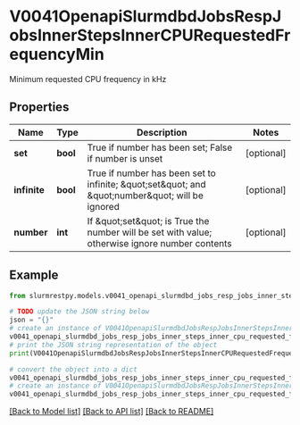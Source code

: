 # V0041OpenapiSlurmdbdJobsRespJobsInnerStepsInnerCPURequestedFrequencyMin

Minimum requested CPU frequency in kHz

## Properties

Name | Type | Description | Notes
------------ | ------------- | ------------- | -------------
**set** | **bool** | True if number has been set; False if number is unset | [optional]
**infinite** | **bool** | True if number has been set to infinite; \&quot;set\&quot; and \&quot;number\&quot; will be ignored | [optional]
**number** | **int** | If \&quot;set\&quot; is True the number will be set with value; otherwise ignore number contents | [optional]

## Example

```python
from slurmrestpy.models.v0041_openapi_slurmdbd_jobs_resp_jobs_inner_steps_inner_cpu_requested_frequency_min import V0041OpenapiSlurmdbdJobsRespJobsInnerStepsInnerCPURequestedFrequencyMin

# TODO update the JSON string below
json = "{}"
# create an instance of V0041OpenapiSlurmdbdJobsRespJobsInnerStepsInnerCPURequestedFrequencyMin from a JSON string
v0041_openapi_slurmdbd_jobs_resp_jobs_inner_steps_inner_cpu_requested_frequency_min_instance = V0041OpenapiSlurmdbdJobsRespJobsInnerStepsInnerCPURequestedFrequencyMin.from_json(json)
# print the JSON string representation of the object
print(V0041OpenapiSlurmdbdJobsRespJobsInnerStepsInnerCPURequestedFrequencyMin.to_json())

# convert the object into a dict
v0041_openapi_slurmdbd_jobs_resp_jobs_inner_steps_inner_cpu_requested_frequency_min_dict = v0041_openapi_slurmdbd_jobs_resp_jobs_inner_steps_inner_cpu_requested_frequency_min_instance.to_dict()
# create an instance of V0041OpenapiSlurmdbdJobsRespJobsInnerStepsInnerCPURequestedFrequencyMin from a dict
v0041_openapi_slurmdbd_jobs_resp_jobs_inner_steps_inner_cpu_requested_frequency_min_from_dict = V0041OpenapiSlurmdbdJobsRespJobsInnerStepsInnerCPURequestedFrequencyMin.from_dict(v0041_openapi_slurmdbd_jobs_resp_jobs_inner_steps_inner_cpu_requested_frequency_min_dict)
```
[[Back to Model list]](../README.md#documentation-for-models) [[Back to API list]](../README.md#documentation-for-api-endpoints) [[Back to README]](../README.md)



